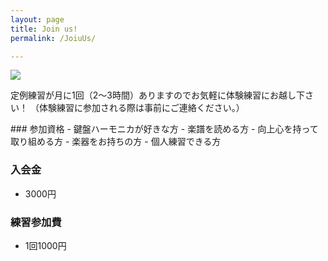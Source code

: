 ```yaml
---
layout: page
title: Join us!
permalink: /JoiuUs/

---
```


<img src="{{ site.baseurl }}/assets/kenhamo.jpg" class="profile">

<p>定例練習が月に1回（2〜3時間）ありますのでお気軽に体験練習にお越し下さい！
（体験練習に参加される際は事前にご連絡ください。）
</p>
### 参加資格
- 鍵盤ハーモニカが好きな方
- 楽譜を読める方
- 向上心を持って取り組める方
- 楽器をお持ちの方
- 個人練習できる方  
  

### 入会金
- 3000円
  

### 練習参加費
- 1回1000円
